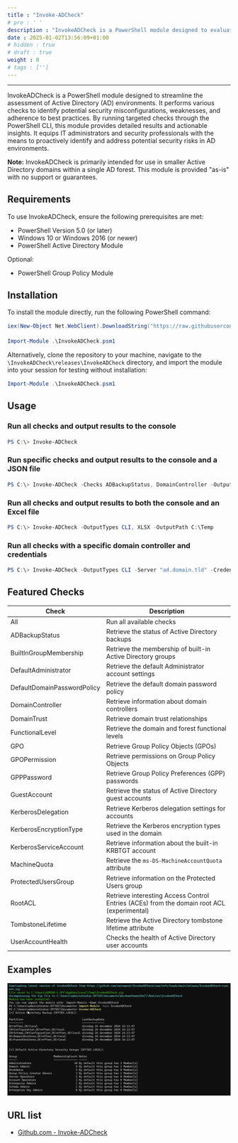 ```yaml
---
title : "Invoke-ADCheck"
# pre : ' '
description : "InvokeADCheck is a PowerShell module designed to evaluate the security of Active Directory environments."
date : 2025-01-02T13:56:09+01:00
# hidden : true
# draft : true
weight : 0
# tags : ['']
---
```


---

InvokeADCheck is a PowerShell module designed to streamline the assessment of Active Directory (AD) environments.
It performs various checks to identify potential security misconfigurations, weaknesses, and adherence to best practices.
By running targeted checks through the PowerShell CLI, this module provides detailed results and actionable insights. It equips IT administrators and security professionals with the means to proactively identify and address potential security risks in AD environments.

**Note:** InvokeADCheck is primarily intended for use in smaller Active Directory domains within a single AD forest. This module is provided "as-is" with no support or guarantees.

## Requirements

To use InvokeADCheck, ensure the following prerequisites are met:

- PowerShell Version 5.0 (or later)
- Windows 10 or Windows 2016 (or newer)
- PowerShell Active Directory Module

Optional:

- PowerShell Group Policy Module

## Installation

To install the module directly, run the following PowerShell command:

```PowerShell
iex(New-Object Net.WebClient).DownloadString("https://raw.githubusercontent.com/sensepost/InvokeADCheck/refs/heads/main/Install.ps1")

Import-Module .\InvokeADCheck.psm1
```

Alternatively, clone the repository to your machine, navigate to the `\InvokeADCheck\releases\InvokeADCheck` directory, and import the module into your session for testing without installation:

```PowerShell
Import-Module .\InvokeADCheck.psm1
```

## Usage

### Run all checks and output results to the console

```PowerShell
PS C:\> Invoke-ADCheck
```

### Run specific checks and output results to the console and a JSON file

```PowerShell
PS C:\> Invoke-ADCheck -Checks ADBackupStatus, DomainController -OutputTypes CLI, JSON -OutputPath C:\Temp
```

### Run all checks and output results to both the console and an Excel file

```PowerShell
PS C:\> Invoke-ADCheck -OutputTypes CLI, XLSX -OutputPath C:\Temp
```

### Run all checks with a specific domain controller and credentials

```PowerShell
PS C:\> Invoke-ADCheck -OutputTypes CLI -Server "ad.domain.tld" -Credential (Get-Credential)
```

## Featured Checks

| Check                   | Description                                                                                |
|-------------------------|--------------------------------------------------------------------------------------------|
| All                     | Run all available checks                                                                  |
| ADBackupStatus          | Retrieve the status of Active Directory backups                                           |
| BuiltInGroupMembership  | Retrieve the membership of built-in Active Directory groups                               |
| DefaultAdministrator    | Retrieve the default Administrator account settings                                       |
| DefaultDomainPasswordPolicy | Retrieve the default domain password policy                                           |
| DomainController        | Retrieve information about domain controllers                                             |
| DomainTrust             | Retrieve domain trust relationships                                                       |
| FunctionalLevel         | Retrieve the domain and forest functional levels                                          |
| GPO                     | Retrieve Group Policy Objects (GPOs)                                                      |
| GPOPermission           | Retrieve permissions on Group Policy Objects                                              |
| GPPPassword             | Retrieve Group Policy Preferences (GPP) passwords                                         |
| GuestAccount            | Retrieve the status of Active Directory guest accounts                                    |
| KerberosDelegation      | Retrieve Kerberos delegation settings for accounts                                        |
| KerberosEncryptionType  | Retrieve the Kerberos encryption types used in the domain                                 |
| KerberosServiceAccount  | Retrieve information about the built-in KRBTGT account                                    |
| MachineQuota            | Retrieve the `ms-DS-MachineAccountQuota` attribute                                        |
| ProtectedUsersGroup     | Retrieve information on the Protected Users group                                         |
| RootACL                 | Retrieve interesting Access Control Entries (ACEs) from the domain root ACL (experimental)|
| TombstoneLifetime       | Retrieve the Active Directory tombstone lifetime attribute                                |
| UserAccountHealth       | Checks the health of Active Directory user accounts                                       |

## Examples

![example](images/example1.png)

## URL list

- [Github.com - Invoke-ADCheck](https://github.com/sensepost/InvokeADCheck)
